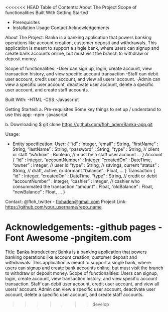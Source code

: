 <<<<<<< HEAD
Table of Contents:
About The Project
Scope of functionalities
Built With
Getting Started

- Prerequisites
- Installation
  Usage
  Contact
  Acknowledgements

About The Project:
Banka is a banking application that powers banking operations like account creation, customer deposit and withdrawals. This application is meant to support a single bank, where users can signup and create bank accounts online, but must visit the branch to withdraw or deposit money.

Scope of functionalities:
-User can sign up, login, create account, view transaction history, and view specific account transaction
-Staff can debit user account, credit user account, and view all users' account.
-Admin can view a specific user account, deactivate user account, delete a specific user account, and create staff accounts.

Built With:
-HTML
-CSS
-Javascript

Getting Started:
a. Pre-requisites
Some key things to set up / understand to use this app:
-npm
-javascript

b. Downloading
$ git clone https://github.com/floh_aden/Banka-app.git

Usage:

- Entity specification:
  User;
  {
  “id” : Integer,
  “email” : String,
  “firstName” : String,
  “lastName” : String, “password” : String,
  “type” : String, // client or staff
  “isAdmin” : Boolean, // must be a staff user account
  ...
  }
  Account
  {
  “id” : Integer,
  “accountNumber” : Integer,
  “createdOn” : DateTime,
  “owner” : Integer, // user id
  “type” : String, // savings, current
  “status” : String, // draft, active, or dormant
  “balance” : Float,
  ...
  }
  Transaction
  {
  “id” : Integer,
  “createdOn” : DateTime,
  “type” : String, // credit or debit
  “accountNumber” : Integer,
  “cashier” : Integer, // cashier who consummated the transaction “amount” : Float,
  “oldBalance” : Float, “newBalance” : Float,
  ...
  }

Contact:
@floh_twitter - flohaden@gmail.com
Project Link: https://github.com/your_username/repo_name

Acknowledgements:
-github pages
-Font Awesome
-pngitem.com
=======
Title: Banka
Introduction: Banka is a banking application that powers banking operations like account creation, customer deposit and withdrawals. This application is meant to support a single bank, where users can signup and create bank accounts online, but must visit the branch to withdraw or deposit money.
Scope of functionalities: Users can signup, login, create account, view transaction history, and view specific account transaction. Staff can debit user account, credit user account, and view all users' account. Admin can view a specific user account, deactivate user account, delete a specific user account, and create staff accounts.
>>>>>>> develop
